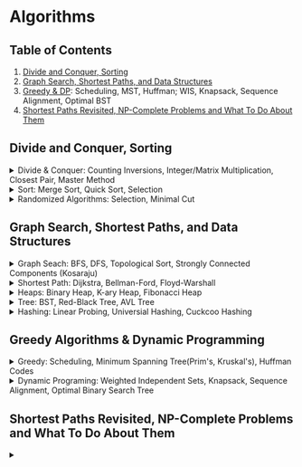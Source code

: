 # Algorithms

## Table of Contents
1. [Divide and Conquer, Sorting](#divide-and-conquer-sorting)
2. [Graph Search, Shortest Paths, and Data Structures](#graph-search-shortest-paths-and-data-structures)
3. [Greedy & DP](#greedy-algorithms--dynamic-programming): Scheduling, MST, Huffman; WIS, Knapsack, Sequence Alignment, Optimal BST
4. [Shortest Paths Revisited, NP-Complete Problems and What To Do About Them](#shortest-paths-revisited-np-complete-problems-and-what-to-do-about-them)

## Divide and Conquer, Sorting
<details>
  <summary>Divide & Conquer: Counting Inversions, Integer/Matrix Multiplication, Closest Pair, Master Method</summary>

  \
  **Counting Inversions**
  - Split into LHS and RHS, count inversion of each respectively, and count inversions between them
    ```
    def count_inversions(arr):
        if len(arr) < 2:
            return arr, 0
        mid = len(arr) // 2
        left, left_inv = count_inversions(arr[:mid])
        right, right_inv = count_inversions(arr[mid:])
        merged, split_inv = merge_and_count_split_inv(left, right)
        total_inv = left_inv + right_inv + split_inv
        return merged, total_inv
    
    def merge_and_count_split_inv(left, right):
        i = j = inv_count = 0
        merged = []
        while i < len(left) and j < len(right):
            if left[i] <= right[j]:
                merged.append(left[i])
                i += 1
            else:
                merged.append(right[j])
                inv_count += len(left) - i
                j += 1
        merged.extend(left[i:])
        merged.extend(right[j:])
        return merged, inv_count
    ```
  
  **Integer Multiplication - Karatsuba**
  - Running time = $O(n^{log_2 3})$
  - Given two integers $x$ and $y$ to multiply, split each integer into two halves:
  $$x = x_1 \cdot 10^{\frac{n}{2}} + x_0$$
  $$y = y_1 \cdot 10^{\frac{n}{2}} + y_0$$
  - Recursively compute the following intermediate products:
       $$z_0 = x_0 y_0$$
       $$z_1 = (x_1 + x_0)(y_1 + y_0)$$
       $$z_2 = x_1 y_1 $$
  - The final product $z$ of $x$ and $y$ is given by:
       $$z = z_2 \cdot 10^n + (z_1 - z_2 - z_0) \cdot 10^{\frac{n}{2}} + z_0$$
    
    ```python
    def karatsuba(x, y):
        # Base case: if either x or y is a single-digit number, use simple multiplication
        if x < 10 or y < 10:
            return x * y
        
        # Calculate the number of digits in both x and y
        n = max(len(str(x)), len(str(y)))
        n2 = n // 2  # floor(n/2)
    
        # Split x and y into halves
        high1, low1 = x // 10**n2, x % 10**n2
        high2, low2 = y // 10**n2, y % 10**n2
    
        # Recursively calculate three products
        z0 = karatsuba(low1, low2)  # z0 = low1 * low2
        z1 = karatsuba((low1 + high1), (low2 + high2))  # z1 = (low1 + high1) * (low2 + high2)
        z2 = karatsuba(high1, high2)  # z2 = high1 * high2
    
        # Apply the Karatsuba formula to get the final result
        return z2 * 10**(2 * n2) + (z1 - z2 - z0) * 10**n2 + z0
    ```
  
  **Matrix Multiplication - Strassen's 7 Products**
  - Split each matrix $A$ and $B$ into four smaller matrices. If $A$ and $B$ are $n \times n$ matrices, split them into $\frac{n}{2} \times \frac{n}{2}$ submatrices.
  - Recursively compute the products of these smaller submatrices until the base case is reached (usually $1 \times 1$ matrices).
    ```math
    X = [[A B]    Y = [[E F]        X*Y = [[P5+P4-P2+P6  P1+P2]
        [C D]]        [G H]]              [P3+P4  P1+P5-P3-P7]]
    
    P1 = A(F-H)
    P2 = (A+B)H
    P3 = (C+D)E
    P4 = D(G-E)
    P5 = (A+D)(E+H)
    P6 = (B-D)(G+H)
    P7 = (A-C)(E+F)
    ```
  - Combine the results of smaller subproblems to obtain the final product matrix.
    ```
    def matrix_multiply_recursive(X, Y):
        n = len(X)
        if n == 1:
            return [[X[0][0] * Y[0][0]]]
    
        # Divide X and Y into quarters
        mid = n // 2
        A = [row[:mid] for row in X[:mid]]
        B = [row[mid:] for row in X[:mid]]
        C = [row[:mid] for row in X[mid:]]
        D = [row[mid:] for row in X[mid:]]
        E = [row[:mid] for row in Y[:mid]]
        F = [row[mid:] for row in Y[:mid]]
        G = [row[:mid] for row in Y[mid:]]
        H = [row[mid:] for row in Y[mid:]]
    
        # Recursive calls to compute the sub-products
        P1 = matrix_multiply_recursive(A, matrix_subtract(F, H))
        P2 = matrix_multiply_recursive(matrix_add(A, B), H)
        P3 = matrix_multiply_recursive(matrix_add(C, D), E)
        P4 = matrix_multiply_recursive(D, matrix_subtract(G, E))
        P5 = matrix_multiply_recursive(matrix_add(A, D), matrix_add(E, H))
        P6 = matrix_multiply_recursive(matrix_subtract(B, D), matrix_add(G, H))
        P7 = matrix_multiply_recursive(matrix_subtract(A, C), matrix_add(E, F))
    
        # Compute the sub-matrices of the result
        return C = [[P5+P4-P2+P6, P1+P2], [P3+P4, P1+P5-P3-P7]]
    ```
  
  **Closest Pair**
  - Sort points by x and y respectively,
  - Divide sorted points into half, and recursively find the closest pair in each half
  - Combine left_pair, right_pair, pair_in_between to find the best one. 
    ```
    # Recursive function to find closest pair
    def closest_pair_rec(P_x, P_y, n):
        # Base case: small n => directly compute
        if n <= 3:
            return brute_force_closest_pair(P_x)
        
        mid = n // 2
        Q_x = P_x[:mid]
        R_x = P_x[mid:]
        Q_y = [p for p in P_y if p in Q_x]
        R_y = [p for p in P_y if p in R_x]
        (p1, q1) = closest_pair_rec(Q_x, Q_y, mid)
        (p2, q2) = closest_pair_rec(R_x, R_y, n - mid)
        delta = min(dist(p1, q1), dist(p2, q2))
        (p3, q3) = closest_pair_split(P_x, P_y, delta, P_x[mid])
  
        return best((p1, q1), (p2, q2), (p3, q33))
    
    def closest_pair_split(P_x, P_y, delta, midpoint):
        best_strip_pair = None
        min_strip_distance = delta
        strip = [point for point in P_y if abs(point[0] - mid_point[0]) < delta]  # Scan the points near the midpoint to see if there is a better pair
        
        for i in range(len(strip)):
            for j in range(i + 1, len(strip)):
                if (strip[j][1] - strip[i][1]) >= min_strip_distance:
                    break
                elif dist(strip[i], strip[j]) < min_strip_distance:
                    min_strip_distance = dist(strip[i], strip[j])
                    best_strip_pair = (strip[i], strip[j])
        
        return best_strip_pair
        
    ```
  
  **Master Method**
  - The master theorem typically applies to recurrences of the form:
  
  $$T(n) = a T({\frac{n}{b}}) + O(n^d)$$
  
  - If $a = b^d$, time = $O(n^d log n)$
  - If $a < b^d$, time = $O(n^d)$
  - If $a > b^d$, time = $O(n^{log_b a})$

</details>

<details>
  <summary>Sort: Merge Sort, Quick Sort, Selection</summary>

  \
  **Merge Sort**
  - Split into LHS and RHS, sort them respectively, and merge them
  - Running time = $O(n \cdot log n)$
    ```python
    def merge_sort(arr):
        if len(arr) <= 1:
            return arr
        
        # Divide the array into two halves and recursively sort each half
        left_half = merge_sort(arr[:mid])
        right_half = merge_sort(arr[mid:])
        return merge(left_half, right_half)
    
    def merge(left, right):
        merged = []
        left_idx, right_idx = 0, 0
        
        # Merge elements from left and right into sorted order
        while left_idx < len(left) and right_idx < len(right):
            if left[left_idx] <= right[right_idx]:
                merged.append(left[left_idx])
                left_idx += 1
            else:
                merged.append(right[right_idx])
                right_idx += 1
        
        # Append remaining elements
        while left_idx < len(left):
            merged.append(left[left_idx])
            left_idx += 1
        while right_idx < len(right):
            merged.append(right[right_idx])
            right_idx += 1
        return merged
    ```
  
  **Quick Sort**
  - choose a pivot. Put all smaller elements on its left and all larger elements on its right
  - average running time = $O(n \cdot log n)$ and worst runninng time = $O(n^2)$
    ```python
    def partition(arr, low, high):
        pivot = arr[high]  # Choose the pivot element (last element in this case)
        i = low - 1  # Index of smaller element
        
        for j in range(low, high):
            if arr[j] <= pivot:
                i += 1
                arr[i], arr[j] = arr[j], arr[i]  # Swap elements at i and j
        
        arr[i + 1], arr[high] = arr[high], arr[i + 1]  # Swap pivot with element at i + 1
        return i + 1  # Return the partition index
    
    def quick_sort_inplace(arr, low, high):
        if low < high:
            pi = partition(arr, low, high)  # Partition index
            quick_sort_inplace(arr, low, pi - 1)  # Sort left subarray
            quick_sort_inplace(arr, pi + 1, high)  # Sort right subarray
    ```
</details>

<details>
  <summary>Randomized Algorithms: Selection, Minimal Cut</summary>

  \
  **Selection**
  - Selecting the k-th smallest element
  - Average running time = $O(n)$, worst running time = $O(n^2)$
    ```python
    def quickselect(arr, low, high, k):
        if low < high:
            pi = partition(arr, low, high)
            if pi == k:
                return arr[pi]
            elif pi < k:
                return quickselect(arr, pi + 1, high, k)
            else:
                return quickselect(arr, low, pi - 1, k)
        return arr[low]
    ```
  
  **Minimal Cut using Random Contraction Algorithm**
  - cut-set = the bridging edges of divided sets A and B
  - $n = |V|$ and $m = |E|$
  - While there are more than 2 vertices in the graph:
    - Randomly select an edge $u, v ∈ E$
    - Merge (or contract) vertices $u$ and $v$ into a single vertex.
    - Update the edge set $E$ to remove self-loops but keep the multi-edges.
  
    ```python
    def random_contraction_algorithm(graph):
        while len(graph.vertices) > 2:
            # Randomly select an edge (u, v)
            u, v = random.choice(graph.edges)
            
            # Merge vertices u and v
            graph.contract(u, v)
        
        # The remaining edges form the cut
        min_cut = len(graph.edges)
        return min_cut
    
    def karger_min_cut(graph, num_iterations):
        min_cut = float('inf')
        for i in range(num_iterations):
            # Make a copy of the graph to avoid modifying the original
            temp_graph = copy.deepcopy(graph)
            cut = random_contraction_algorithm(temp_graph)
            if cut < min_cut:
                min_cut = cut
        return min_cut
    ```
</details>

## Graph Search, Shortest Paths, and Data Structures
<details>
  <summary>Graph Seach: BFS, DFS, Topological Sort, Strongly Connected Components (Kosaraju)</summary>

  \
  **BFS (queue)**
  - explore in layers
  - application:
    - shortest path between two points while all edges have the same weight
    - connectivity of undirected graph (if two vertices are connected) $O(|E|+|V|)$. To find all connected pieces, run BFS on all nodes if not visited.
    ```python
    def bfs(graph, start):
        visited = set()
        queue = Queue()
        queue.put(start)
        visited.add(start)
        
        while not queue.empty():
            vertex = queue.get()
            print(vertex, end=" ")
            
            for neighbor in graph[vertex]:
                if neighbor not in visited:
                    visited.add(neighbor)
                    queue.put(neighbor)
    ```
  
  **DFS**
  - $O(|E|+|V|)$
    ```python
    def dfs_recursive(graph, start, visited=None):
        if visited is None:
            visited = set()
        visited.add(start)
        
        print(start, end=' ')
        
        for neighbor in graph[start]:
            if neighbor not in visited:
                dfs_recursive(graph, neighbor, visited)
        return visited
    ```
  
  **Topological Sort**
  - directed graph
  - application
    - order to take course (prerequisite first)
    - compute strongly connected componenet (SCC) where there is a path from any vertex to every other vertex in the graph.
  - DFS implementation
    ```python
    def topological_sort_dfs(graph):
        visited = set()
        stack = []
    
        def dfs(node):
            visited.add(node)
            for neighbor in graph[node]:
                if neighbor not in visited:
                    dfs(neighbor)
            stack.append(node)
    
        for node in graph:
            if node not in visited:
                dfs(node)
    
        stack.reverse()
        return stack
    ```
  - BFS with Kahn's algorithm (keep track of in_degree)
    ```python
    def topological_sort_kahns(graph):
        # Calculate in-degree of each node
        in_degree = {node: 0 for node in graph}
        for nodes in graph.values():
            for node in nodes:
                in_degree[node] += 1
    
        # Collect nodes with no incoming edges
        queue = deque([node for node in graph if in_degree[node] == 0])
        top_order = []
    
        while queue:
            node = queue.popleft()
            top_order.append(node)
    
            # Decrease the in-degree of neighboring nodes
            for neighbor in graph[node]:
                in_degree[neighbor] -= 1
                if in_degree[neighbor] == 0:
                    queue.append(neighbor)
    
        if len(top_order) == len(graph):
            return top_order
        else:
            raise ValueError("Graph has a cycle and cannot be topologically sorted")
    ```
  
  **Strongly Connected Components - Kosaraju's**
  - Perform a DFS on the transposed graph and keep track of the finish time of each vertex (push onto a stack when finished).
  - Perform a DFS on the original graph, in the order defined by the stack (highest finish time first). Each tree in this DFS is an SCC.
    ```python
    def kosaraju_scc(graph):
        def transpose(graph):
            transposed = {v: [] for v in graph}
            for v in graph:
                for neighbor in graph[v]:
                    transposed[neighbor].append(v)
            return transposed
        
        def dfs_first_pass(graph, v, visited, stack):
            visited[v] = True
            for neighbor in graph[v]:
                if not visited[neighbor]:
                    dfs_first_pass(graph, neighbor, visited, stack)
            stack.append(v)
        
        def dfs_second_pass(graph, v, visited, component):
            visited[v] = True
            component.append(v)
            for neighbor in graph[v]:
                if not visited[neighbor]:
                    dfs_second_pass(graph, neighbor, visited, component)
        
        # Step 1: Transpose the graph and DFS
        transposed_graph = transpose(graph)
        stack = []
        visited = {v: False for v in graph}
        for v in graph:
            if not visited[v]:
                dfs_first_pass(transposed_graph, v, visited, stack)
        
        # Step 2: Second DFS on the original graph
        visited = {v: False for v in graph}
        sccs = []
        while stack:
            v = stack.pop()
            if not visited[v]:
                component = []
                dfs_second_pass(graph, v, visited, component)
                sccs.append(component)
        
        return sccs
    ```


</details>

<details>
  <summary>Shortest Path: Dijkstra, Bellman-Ford, Floyd-Warshall</summary>

  \
  **Dijkstra**
  - we use bfs to compute shortest path on unweighted graph
  - Dijkstra can get shortest path on non-negative graph with time = $O((|V| + |E|) log |V|$ & space = $O(|V| + |E|)$
  - If graph has negative edges, Dijkstra's can compute a path but not guaranted to be the shortest.
  - If graph has negative cycles, special handling is needed to avoid inifinite loops in Dijkstra's.
    ```python
    def dijkstra(graph, start):
        # Priority queue to store (distance, node)
        pq = [(0, start)]
        # Dictionary to store the shortest path to each node
        distances = {node: float('inf') for node in graph}
        distances[start] = 0
        # Dictionary to store the path
        previous_nodes = {node: None for node in graph}
    
        while pq:
            current_distance, current_node = heapq.heappop(pq)
    
            # If the distance is greater than the recorded shortest distance, skip
            if current_distance > distances[current_node]:
                continue
    
            # Iterate through neighbors
            for neighbor, weight in graph[current_node].items():
                distance = current_distance + weight
    
                # Only consider this new path if it's better
                if distance < distances[neighbor]:
                    distances[neighbor] = distance
                    previous_nodes[neighbor] = current_node
                    heapq.heappush(pq, (distance, neighbor))
    
        return distances, previous_nodes
    ```

  **Bellman-Ford**
  - Can handle graphs with negative edge weights and is capable of detecting negative weight cycles.
  - It is slower than Dijkstra's algorithm with a time complexity of $O(V⋅E)$. For dense graph, $E = O(V^2)$.
    ```python
    def bellman_ford(graph, source):
        # Step 1: Initialize distances
        distance = {v: float('inf') for v in graph.vertices}
        distance[source] = 0
    
        # Step 2: Relax edges |V| - 1 times
        for _ in range(len(graph.vertices) - 1):
            for u, v, w in graph.edges:
                if distance[u] + w < distance[v]:
                    distance[v] = distance[u] + w
    
        # Step 3: Check for negative weight cycles
        for u, v, w in graph.edges:
            if distance[u] + w < distance[v]:
                return "Graph contains a negative weight cycle"
    
        return distance
    ```
    
  **Floyd-Warshall**
  - Can handle graphs with negative edge weights and is capable of detecting negative weight cycles (`if dist[k][k] < 0`).
  - Run faster in dense graphs (# edges is close to the maximal # edges - $|E| ~ |V|(V – 1)/2$) with time complexity = $O(V^3)$
    ```python
    INF = float('inf')
    def floyd_warshall(graph):
        n = len(graph)
        dist = [[INF] * n for _ in range(n)]
        next_node = [[None] * n for _ in range(n)]
    
        # Initialize the distance matrix and next node matrix
        for i in range(n):
            for j in range(n):
                if i == j:
                    dist[i][j] = 0
                elif graph[i][j] != INF:
                    dist[i][j] = graph[i][j]
                    next_node[i][j] = j
    
        # Floyd-Warshall algorithm
        for k in range(n):
            for i in range(n):
                for j in range(n):
                    if dist[i][k] != INF and dist[k][j] != INF and dist[i][j] > dist[i][k] + dist[k][j]:
                        dist[i][j] = dist[i][k] + dist[k][j]
                        next_node[i][j] = next_node[i][k]
    
        # Check for negative cycles
        for k in range(n):
            if dist[k][k] < 0:
                return "Graph contains a negative cycle"
    
        return dist, next_node
    ```
</details>

<details>
  <summary>Heaps: Binary Heap, K-ary Heap, Fibonacci Heap</summary>

  \
  **Binary Heap**
  - Application: Median Maintenance algorithm where we want medians of streamed numbers by having a min heap and a max heap where they are balanced 
  - Implement heap using a tree-like array where children is greater than parent
  - Insert and bubble-up if the new node's value is smaller than its parent. $O(log n)$
    ```c++
    void heapifyUp(int index) {
        int parent = (index - 1) / 2;
        while (index > 0 && heap[index] < heap[parent]) {
            swap(heap[index], heap[parent]);
            index = parent;
            parent = (index - 1) / 2;
        }
    }
  - Pop min, swap it with the last element, and bubble-down (swap with smaller child). $O(log n)$
    ```c++
    void heapifyDown(int index) {
        int left = 2 * index + 1, right = 2 * index + 2, smallest = index;

        if (left < heap.size() && heap[left] < heap[smallest])  smallest = left;
        if (right < heap.size() && heap[right] < heap[smallest]) smallest = right;

        if (smallest != index) {
            swap(heap[index], heap[smallest]);
            heapifyDown(smallest);
        }
    }
    int extractMin() {
        if (heap.empty())  throw runtime_error("Heap is empty");
        int minElement = heap[0];
        heap[0] = heap.back();
        heap.pop_back();
        heapifyDown(0);
        return minElement;
    }
    
    ```

  **K-ary Heap**
  - Children[A[i]]= [A[k\*i+1], ..., A[k\*i+k]]
  - Parent[A[i]] = A[floor($\frac{i-1}{k}$)]
  - Good for many Insert (bubble up is very similar to Binary Heap) and few ExtractMin
    ```
    void bubbleDown(int index) {
        while (true) {
            int minChildIndex = findMinChildIndex(index);
            if (minChildIndex == -1 || heap[minChildIndex] >= heap[index])
                break;
            swap(heap[index], heap[minChildIndex]);
            index = minChildIndex;
        }
    }
    
    int findMinChildIndex(int index) {
        int startChild = k * index + 1;
        if (startChild >= heap.size())
            return -1;
        int endChild = min(startChild + k, (int)heap.size());
        int minChildIndex = startChild;
        for (int i = startChild + 1; i < endChild; ++i) {
            if (heap[i] < heap[minChildIndex])
                minChildIndex = i;
        }
        return minChildIndex;
    }
    ```

**Fibonacci Heap**
- ExtractMin: return v pointered node `O(1)`
  - Merge children of delete node into list of roots
  ```

  ```
- Insert: `O(1)`
  - Create a new root node the item
  - Compare with previous best root, update if neccessary
- Merge two Fib heap: `O(1)`
  - Concatenate root lists by changing pointer of the double-linked list
  - Compare best roots to determine the new root of merged heap
- Decrease Priority
  - x is root ⇒ decrease its priority (we might need to check the min flag?)
  - x is not root ⇒ make it a root node first. x’s parent = p
    - if p is not root and flag is False ⇒ set it to True
    - if p is not root and flag is True ⇒ make p the root (we then look at p’s parent…)

    ```
    def promote(x):
        if x is not a root
            p = x.parent
            p.chlidren.remove(x)
            x.sibling.remove(x)
            remove x from sibling list
            roots.add(x)
            x.flag = False
            if p.flag: 
                promote(p)
            else if p is not a root:
                p.flag = True
    def decreasePriority(x):
        promote(x)
        compare x to best root, change if better
    ```
</details>

<details>
  <summary>Tree: BST, Red-Black Tree, AVL Tree</summary>

  \
  **Binary Search Tree**
  - MIN/MAX is found by going to left/right child until leaf is found
  - Pred/Succ
    - if left/right child exist, get the MAX/MIN of left/right leaf node
    - if not, find the first possible left/right parent (its right/left child = node's branch). 
    ```python
    function findPredecessor(node):
        if node.left != null:
            return findMax(node.left)
        else:
            parent = node.parent
            while parent != null and node == parent.left: # first possible "left parent"
                node = parent
                parent = parent.parent
            return parent
    
    function findMax(node):
        while node.right != null:
            node = node.right
        return node
    ```
  - Deletion
    - (0-1 child) Replace deleted node with its only child
    - (2 children) Swap deleted node with pred/succ
  - Select Problem (k smallest node) needs to keep track of size of the tree on each node
    - insertion/deletion will updates `size` for all parent nodes
    - selection
      ```python
      def kth_smallest(root, k):
          current = root
          while current:
              left_size = current.left.size if current.left else 0
              if k == left_size + 1:
                  return current.value
              elif k <= left_size:
                  current = current.left
              else:
                  k -= left_size + 1
                  current = current.right
          return None
      ```
  
  **Red-Black Tree**
  - Each node is either red or black. The root is black.
  - Red/Black Property: No red node can have a red parent. Consequently, every path from a node to its descendant leaves must have the same number of black nodes.
  - Leaf Nodes: All leaf nodes (NIL nodes or external nodes) are black.
  - Insertion Rules:
    - If the tree is empty, insert the new node as the root, coloring it black.
    - Insert the new node as a red node.
    - Rebalance the tree if necessary to maintain the Red-Black properties.
  - Deletion Rules:
    - Perform standard BST deletion.
    - If a black node is deleted, adjust the tree to preserve the Red-Black properties (rotation and recoloring if necessary).
  
  **AVL Tree**
  - `diff(height(n.left), height(n.right)) <= 1`
  - Roatation
    ```python
    def _right_rotate(self, y):
        x = y.left
        T2 = x.right
        # Perform rotation
        x.right = y
        y.left = T2
        return x
    def _left_rotate(self, x):
        y = x.right
        T2 = y.left
        # Perform rotation
        y.left = x
        x.right = T2
        return y
    ```
</details>

<details>
  <summary>Hashing: Linear Probing, Universial Hashing, Cuckcoo Hashing</summary>
  
  \
  **Simple Hash Functions**
  - Key-value structure. Good for insert/delete/lookup but not good for finding min/max/median
  - Load factor $\alpha = \frac{m}{n}$ where $m$ = # objects, $n$ = # buckets.
  - Rules of Thumb for **Choosing Buckets**
    - Use a prime number of buckets to avoid common factors with data.
    - Avoid primes close to $2^n$ or $10^n$ to prevent patterns based on data representation.
  - Division Metho: `hash_value = key % table_size`.
  - Multiplication Method: `hash_value = floor(a * table_size)` where `a` is in range of (0, 1)
  - **Double Hashing**: using a secondary hash function to calculate alternative hash locations for keys that collide.
  - **Hash Chaining**: hash_value -> a Linked_list to store all the values. $\alpha$ is possible to be greater than 1.
    - $O(1) ~ O(N)$ for insert/search/delete.

  
  **Linear Probing**
  - need $\alpha << 1$ to find open slot quickly
  - $O(1) ~ O(N)$ for insert/search/delete.
  - try `hash_value + probing_values` until an empty bucket is found.
    - quadratic probing: `probing_values = 1, 4, 9, ...`
    - double hashing: `probing_values = 1* h(k), 2*h(l), 3*h(k)...`
    ```
    def search(k):
        i = h(k)
        while H[i] is nonempty and contains a key != k	#infinite loop if full table
            i = (i + 1) mod N
        if H[i] is nonempty: return its value
        else: exception
    def set(k,v):
        i = h(k)
        while H[i] is nonempty and contains a key != k	#infinite loop
            i = (i + 1) mod N
        store (k,v) in H[i]
    ```
  - lazy delete
    - find k by v and mark the cell "nonempty but unused"
    - nonempty ⇒ search should not be stopped
    - unused ⇒ set can use
    - slow down followed search
  - eager delete
    ```
    def eager_delete(k):
        i = h(k)
        while H[i] is nonempty and contains a key 6= k
            i = (i + 1) mod N
        if H[i] is empty: exception
        j = (i + 1) mod N
        while H[j] is nonempty
            if h(H[j].key) is not in the (circular) range [i+1..j]: 
            #it was supposed to be at position before i+1
            # when mod, the range should be [i+1:end] union [0:j]
            #h(H[j].key) = hash the j’s key
              move H[j] to H[i]
              i = j
            j = j + 1
        clear H[i]
    ```
  
  **Cuckoo Hashing**
  - Two tables $H_0$  and $H_1$. load factor $α=n/N<1$
  - Two hash functions $h_0$  and $h_1$
  - Search(k): look in both places $H_0 [h_0 (k)]$, $H_1 [h_1 (k)]$
  - Delete(k): look at both tables and clear if found
  - Insert(k, v): store the pair in $H_0 [h_0 (k)]$
    - If pair $(k’, v’)$ exists, evict it and store in $H_1 [h_1 (k')]$
    - May require another pair (k’’, v’’) from $H_1 [h_1 (k')]$ and sore it in $H_0 [h_0 (k'')]$...
    - cycle ⇒ fail ⇒ rehash the entire table with different hash functions
    ```
    def insert(k,v):
        t = 0
        p = (k,v)
        repeat
            p ↔ H_t [h_t (k)]  #rotate t = 0 and t = 1
            if p is null: return
            if cycle detected:
                report failure / throw exception [rebuild table]
            t = 1 - t
            (k,v) = p
    ```
  
  
  **Bloom Filter**
  - Light-weighted hash table.
    - Each element maps to k-buckets in H. If all k are 1, this element exists. 
  - Fast insert and loopups. No deletion allowed
  - False positive rate (return TRUE when that value was not inserted)
  - Application: spellcheckers (didn't catch some typos), list of forbidden passwords (user can use some of the forbidden password), network routers (keep track of IP)
  ```
  
  
  ```
</details>



## Greedy Algorithms & Dynamic Programming
<details>
  
  <summary>Greedy: Scheduling, Minimum Spanning Tree(Prim's, Kruskal's), Huffman Codes</summary>
  
  \
  **Motivation**
  - Internet routing: shortest path (negative cost -> Dijkstra's algorithm doesn't work)
  - Sequence alignement: how similar two sequence are = minimize total penalty = P<sub>alternate</sub> + P<sub>missing</sub>
  - Optimal caching
  - Compared to Divide & Conquer
    - easy to implement
    - better runing time
    - hard to prove correctness: via iterative induction, "exchange argument" (prove by contradiction, exchange optimal to our greedy)
   
  **Scheduling**
  - Definition: many jobs to schedule. Each job j has weight w<sub>j</sub>, length l<sub>j</sub>, completion time c<sub>j</sub> = sum of job lengths up to and scheduling j.
  - Objective Funciton = Goal
    - minimize the weighted sum of completion times (w<sub>j</sub>*c<sub>j</sub>)
  - Greedy
    - Preferred: smaller length + larger weight
    - If w<sub>i</sub> > w<sub>j</sub>, and l<sub>i</sub> > l<sub>j</sub>, then choose larger ratio = w<sub>i</sub> / l<sub>i</sub>
  
  **Minimum Spanning Tree**
  - Definition: connect all vertices together with minimal cost (doesn't have to be a path)
  - Applications to clustering:
      - Max-spacing k-clustering
      - 
  - **Prim's**: min-heap => `O(E + V logV) = O(E logV)` to insert vertices to priority queue
    - randomly pick a V, expand one unconnected V by choosing the nearest/cheapest adjacent one
    - cut property: `For any cut (S, V-S) of the graph, if there exists an edge e = (u, v) such that u is in set S and v is in set V-S, then e is a safe edge for the MST.`
    - Pseudocode 
      ```
      Input: Graph G with vertices V and edges E, starting vertex s
      
      MSTSet = {s} // Start with the starting vertex in the MST set
      key[] = {INFINITY, INFINITY, ..., INFINITY} // Initialize key values to INFINITY
      parent[] = {-1, -1, ..., -1} // Array to store the parent of each vertex in the MST
      
      key[s] = 0 // Set key value of starting vertex to 0
      
      pq = priority_queue // to store vertices not yet included in MST, sorted by key values.
      while(pq):
          u = pq.pop() // with the minimum key value from the priority queue.
          MSTSet.add(u)
          foreach(v: adj[u]): //for all adjacent vertices of u, that are not in MSTSet, we update the min_distance, and add it to pq (to check its vertices later)
              if v is not in MSTSet and weight[u][v] < key[v]:
                  update key[v] = weight[u][v]
                  parent[v] = u
                  pq.add({weight[u][v], v})
  
      Output the MST using parent[] which stores the MST edges.
      ```
  - **Kruskal's**: 
      - Find-Union `O(E logV)`
      - Pseudocode
        ```
        KruskalMST(graph):
            MST = {}
            pq = priority_queue
            foreach(edge e: E): pq.push(e)
        
            for each edge (u, v) pq:
                if Find(u) ≠ Find(v): // If u and v are in different sets (no cycle is formed)
                    MST.add(edge (u, v))
                    Union(u, v) // Combine sets of u and v
          
            return MST
        ```
        
  - **Find Union**
    - Kruskal's algorithm union until we have 1 clustering
    - Max-Spacing k-clusterings
      - Separated pairs are those who are assigned to different clusterings
      - Goal: minimize the spacing between nearest separated paris
      - Solution: apply union-find until we have k clusterings
    - Different implementations
      - Lazy union: directly update parent
      - Union by rank to avoid deep tree
        - rank = height of the tree
          - rank(node) = max(rank(children of node)) + 1
        - higher rank will be parent (no need to update rank)
        - increment parent's rank if two tree has the same height
        ```python
        def union(self, p, q):
            rootP = self.find(p)
            rootQ = self.find(q)
    
            if rootP != rootQ:
                if self.rank[rootP] > self.rank[rootQ]:
                    self.parent[rootQ] = rootP
                elif self.rank[rootP] < self.rank[rootQ]:
                    self.parent[rootP] = rootQ
                else:
                    self.parent[rootQ] = rootP
                    self.rank[rootP] += 1
        ```
      - Path compression
        - update parent to root parent after calling `find(node)`
        ```python
        def find(self, p):
            if self.parent[p] != p:
                self.parent[p] = self.find(self.parent[p])  # Path compression
            return self.parent[p]
        ```
        - rank of parent will change after many path compressions but we don't update it
    - Time complexity
      - Find = O(n) for lazy union | O(log n) for rank union
      - Union = O(Find + 1) for both
      - Total = O(n log n)
    - More advanced topics: Hopcroft-Ullman analysis, Ackermann function, Tarjan's analysis,

**Huffman Code**
  - Prefix-free codes: no codeword is a prefix of any other codeword
    - Optimal for Variable-Length Coding: Prefix-free codes are often used in Huffman coding, which is an optimal variable-length coding scheme.
    - Ex. {0, 10, 110, 111} for A, B, C, D and if p(A) = .6, p(B) = .25, p(C) = .1, p(D) = .005. Then avg bits = .6 * 1 + .25 * 2 + .1 * 3 + .005 * 3 = 1.415
    - **Codes as Tree**
      - no label in internal nodes. Only at leaf nodes => no char is an ancestor of the other => prefix-free
      - \# bits of encoding = height of the tree = `ceiling(log<sub>2</sub>(# characters))` for balanced tree
    - Application: Variable-length encoding (ex. MP3 encoding)
  - Goal = minimize avg bits given sets of character frequencies (not alwasy balanced tree). `p_i` = probability of i's character and `d_i` = depth of i's character in the tree
    $$L(T) = \sum_{i=0}^n p_i d_i $$ 
  - **Greedy**
    - merge two nodes with lowest frequency to form a new node whose frequency = sum of two children's frequency. 
    ```python
    def buildTree(leafs):
        heapify(leafs) # lowest frequency first
        while(leafs.hasTwo):
            first = leafs.pop()
            second = leafs.pop()
            new_node = merge(first, second) // make two the children of new_node.
            new_node.freq = first.freq + second.freq
            leafs.push(new_node)
    ```
</details>

<details>
  <summary>Dynamic Programing: Weighted Independent Sets, Knapsack, Sequence Alignment, Optimal Binary Search Tree</summary>

  \
  **Weighed Independent Sets (WIS): House Robber DP**
  - IS = no adjacent vertices in the set
  - goal = maximize the weights
  ```python
  def weighted_independent_set(vertices, weights):
      n = len(vertices)
      dp = [0] * (n + 1)
      dp[1] = weights[0]
      
      for i in range(2, n + 1):
          dp[i] = max(dp[i-1], dp[i-2] + weights[i-1])

      // construct independent set backtracking the dp's value
      return dp[n]
  ```
  **Knapsack**
  - each item has weight $w_i$ and values $v_i$
  - goal = maximize benefit while total weight is under capacity C
  ```python
  def knapsack(weights, values, capacity):
      n = len(values)
      # Create a 2D array to store the maximum value that can be attained with the given capacity
      dp = [[0 for x in range(capacity + 1)] for x in range(n + 1)]
  
      # Build the dp array from bottom up
      for i in range(n + 1):
          for w in range(capacity + 1):
              if i == 0 or w == 0:
                  dp[i][w] = 0
              elif weights[i - 1] <= w:
                  dp[i][w] = max(values[i - 1] + dp[i - 1][w - weights[i - 1]], dp[i - 1][w])
              else:
                  dp[i][w] = dp[i - 1][w]
  
      # The maximum value that can be attained with the given capacity
      return dp[n][capacity]
  ```
  **Sequence Alignment (Edit Distance)**
  - two strings X (length m) and Y (length n), missmatch of each character = 1 penalty
  - goal = match two strings and minimize penalty
  ```python
  def needleman_wunsch(seq1, seq2, match_score=1, mismatch_penalty=-1, gap_penalty=-1):
      # Create a scoring matrix
      n = len(seq1)
      m = len(seq2)
      score_matrix = [[0] * (m + 1) for _ in range(n + 1)]
  
      # Initialize the scoring matrix
      for i in range(1, n + 1):
          score_matrix[i][0] = gap_penalty * i
      for j in range(1, m + 1):
          score_matrix[0][j] = gap_penalty * j
  
      # Fill the scoring matrix
      for i in range(1, n + 1):
          for j in range(1, m + 1):
              match = score_matrix[i - 1][j - 1] + (match_score if seq1[i - 1] == seq2[j - 1] else mismatch_penalty)
              delete = score_matrix[i - 1][j] + gap_penalty
              insert = score_matrix[i][j - 1] + gap_penalty
              score_matrix[i][j] = max(match, delete, insert)
      # Perform the traceback to get the optimal alignment
      return traceback(seq1, seq2, score_matrix, match_score, mismatch_penalty, gap_penalty)

  def traceback(seq1, seq2, score_matrix, match_score, mismatch_penalty, gap_penalty):
      align1, align2 = '', ''
      i, j = len(seq1), len(seq2)
      
      while i > 0 and j > 0:
          current_score = score_matrix[i][j]
          if current_score == score_matrix[i - 1][j - 1] + (match_score if seq1[i - 1] == seq2[j - 1] else mismatch_penalty):
              align1 = seq1[i - 1] + align1
              align2 = seq2[j - 1] + align2
              i -= 1
              j -= 1
          elif current_score == score_matrix[i - 1][j] + gap_penalty:
              align1 = seq1[i - 1] + align1
              align2 = '-' + align2
              i -= 1
          else:
              align1 = '-' + align1
              align2 = seq2[j - 1] + align2
              j -= 1
  
      while i > 0:
          align1 = seq1[i - 1] + align1
          align2 = '-' + align2
          i -= 1
  
      while j > 0:
          align1 = '-' + align1
          align2 = seq2[j - 1] + align2
          j -= 1
  
      return align1, align2
  ```
  **Optimal Binary Search Tree**
  - given probability of all search keys (assume only successful searches) 
  - find the best search tree whilch minimizes the weighted/avg search time (search nodes including itself) $$C(T) = \sum_{i=0}^n p_i search_i $$
  - if all $p_i$ are the same, we can use balanced tree
  - difference between this and huffman codes
    - internal nodes can be used as search key in optimal binary search tree
    - search key value must obey the basic rule of binary search tree (bigger value on the right node)
  ```
  cost = [[0 for x in range(n+1)] for y in range(n+1)]
  for i in range(n):
      cost[i][i] = freq[i]
  # optCost_memoized(freq, 0, n - 1)

  def optCost_memoized(freq, i, j):
      if cost[i][j]:
          return cost[i][j]
   
      # Get sum of freq[i], freq[i+1], ... freq[j]
      fsum = Sum(freq, i, j)
   
      # Initialize minimum value
      Min = 999999999999
   
      for r in range(i, j + 1):
          c = (optCost_memoized(freq, i, r - 1) + optCost_memoized(freq, r + 1, j))
          Min = min(c, Min)
   
      # Return minimum value
      return cost[i][j] = fsum + Min
  ```
</details>

## Shortest Paths Revisited, NP-Complete Problems and What To Do About Them
<details>
  <summary></summary>

  
</details>
